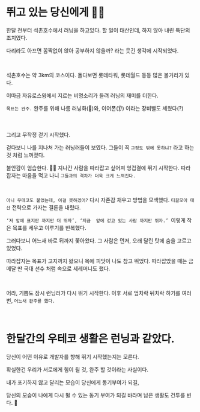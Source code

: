 # 뛰고 있는 당신에게 🏃‍♀️

한달 전부터 석촌호수에서 러닝을 하고있다.  할 일이 태산인데,  하지 않아 내린 특단의 조치였다. 

다리라도 아프면 꼼짝없이 앉아 공부하지 않을까? 라는 웃긴 생각에 시작되었다.

<br>

석촌호수는 약 3km의 코스이다. 돌다보면 롯데타워, 롯데월드 등등 많은 볼거리가 있다.

이따금 자유로스윙에서 지르는 비명소리가 들려 러닝의 재미를 더한다.

`목표는 완주.` 완주를 위해 나름 러닝화(👟)와, 이어폰(👂) 이라는 장비빨도 세웠다(?)

<br>

그리고 무작정 걷기 시작했다.

걷다보니 나를 지나쳐 가는 러닝러들이 보였다. 그들이 꼭  `그정도 밖에 못하냐?` 라고 하는 것 처럼 느껴졌다.

불안감이 엄습한다. 😮‍💨 지나간 사람을 따라잡고 싶어져 엉겁결에 뛰기 시작한다. 따라 잡자는 마음을 먹고 나니 `그들과의 격차가 더욱 크게 느껴진다.`

<br>

`아니 우테코도 붙었는데, 이걸 못하겠어?` 다시 자존감 채우고 방법을 모색했다. `티끌모아 태산` 전략으로 가자는 결론을 내렸다. 

`‘저 앞에 표지판 까지만 더 뛰자’, ‘지금  앞에 걷고 있는 사람 까지만 뛰자.’ `이렇게 작은 목표를 세우고 이루기를 반복했다.

그러다보니 어느새 바로 뒤까지 쫓아왔다. 그 사람은  먼저, 오래 달린 탓에 숨을 고르고 있었다.

따라잡자는 목표가 고지까지 왔으니 목에 피맛이 나도 참고 뛰었다.  따라잡았을 때는 금메달 딴 국대 선수 처럼 속으로 세레머니도 했다.

<br>

어라, 기쁨도 잠시 런닝러가 다시 뛰기 시작한다. 이후 서로 엎치락 뒤치락 하기를 여러번, `어느새 완주를 했다.`

<br>

# 한달간의 우테코 생활은 런닝과 같았다.

당신이 어떤 이유로 개발자를 향해 뛰기 시작했는지는 모른다. 

확실한건 우리가 서로에게 힘이 될 것,  완주 할 것이라는 사실이다.

내가 포기하지 않고 달리는 모습이 당신에게 동기부여가 되길,

당신의 모습이 나에게 다시 뛸 수 있는 동기 부여가 되길 바라며 남은 생활도 건투를 빈다. 🤝
